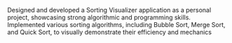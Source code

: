 Designed and developed a Sorting Visualizer application as a personal project, showcasing strong algorithmic and programming skills. Implemented various sorting algorithms, including Bubble Sort, Merge Sort, and Quick Sort, to visually demonstrate their efficiency and mechanics
